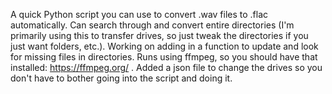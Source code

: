 A quick Python script you can use to convert .wav files to .flac automatically.
Can search through and convert entire directories (I'm primarily using this to transfer drives, so just tweak the directories if you just want folders, etc.).
Working on adding in a function to update and look for missing files in directories.
Runs using ffmpeg, so you should have that installed: https://ffmpeg.org/ .
Added a json file to change the drives so you don't have to bother going into the script and doing it.
